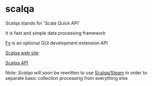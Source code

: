 # scalqa

Scalqa stands for 'Scala Quick API'

It is fast and simple data processing framework

[Fx](http://scalqa.org/doc/Features/GUI_API/index.html) is an optional GUI development extension API

[Scalqa web site](http://scalqa.org/doc/)

[Scalqa API](http://scalqa.org/doc/scalqa/index.html)

Note: *Scalqa* will soon be rewritten to use [Scalqa/Steam](https://github.com/scalqa/stream) in order to separate basic collection processing from everything else

